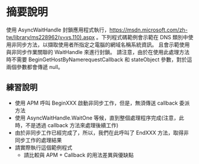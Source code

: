 # 摘要說明

使用 AsyncWaitHandle 封鎖應用程式執行，https://msdn.microsoft.com/zh-tw/library/ms228962(v=vs.110).aspx 。下列程式碼範例會示範在 DNS 類別中使用非同步方法，以擷取使用者所指定之電腦的網域名稱系統資訊。 且會示範使用與非同步作業關聯的 WaitHandle 來進行封鎖。 請注意，由於在使用此處理方法時不需要 BeginGetHostByNamerequestCallback 和 stateObject 參數，對於這兩個參數都會傳遞 null。

## 練習說明

* 使用 APM 呼叫 BeginXXX 啟動非同步工作，但是，無須傳送 callback 委派方法
* 使用 AsyncWaitHandle.WaitOne 等候，直到整個處理程序完成(注意，此時，不是透過 callback 方法來處理後續工作)
* 由於非同步工作已經完成了，所以，我們在此呼叫了 EndXXX 方法，取得非同步工作的處理結果
* 請實際執行這個範例程式
  * 請比較與 APM + Callback 的用法差異與優缺點
  